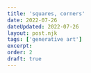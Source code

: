 ```yaml
---
title: 'squares, corners'
date: 2022-07-26
dateUpdated: 2022-07-26
layout: post.njk
tags: ['generative art']
excerpt:
order: 2
draft: true
---
```


